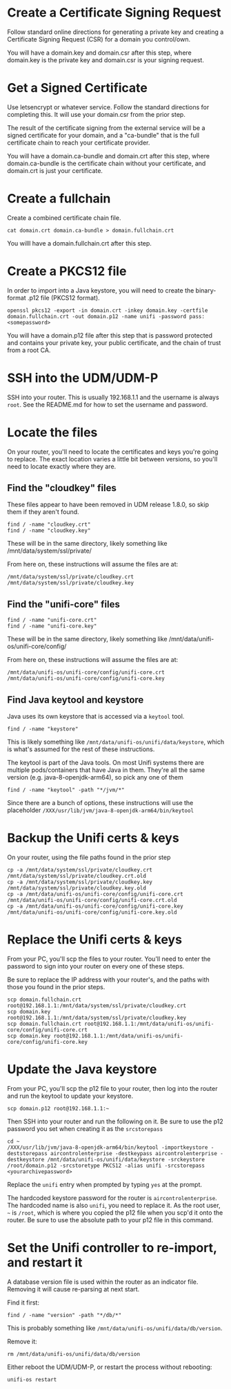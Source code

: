 # Create a Certificate Signing Request
Follow standard online directions for generating a private key and creating a Certificate Signing Request (CSR) for a domain you control/own.

You will have a domain.key and domain.csr after this step, where domain.key is the private key and domain.csr is your signing request.

# Get a Signed Certificate
Use letsencrypt or whatever service.  Follow the standard directions for completing this.  It will use your domain.csr from the prior step.

The result of the certificate signing from the external service will be a signed certificate for your domain, and a "ca-bundle" that is the full certificate chain to reach your certificate provider.

You will have a domain.ca-bundle and domain.crt after this step, where domain.ca-bundle is the certificate chain without your certificate, and domain.crt is just your certificate.

# Create a fullchain
Create a combined certificate chain file.
```
cat domain.crt domain.ca-bundle > domain.fullchain.crt
```

You willl have a domain.fullchain.crt after this step.

# Create a PKCS12 file
In order to import into a Java keystore, you will need to create the binary-format .p12 file (PKCS12 format).

```
openssl pkcs12 -export -in domain.crt -inkey domain.key -certfile domain.fullchain.crt -out domain.p12 -name unifi -password pass:<somepassword> 
```

You will have a domain.p12 file after this step that is password protected and contains your private key, your public certificate, and the chain of trust from a root CA.

# SSH into the UDM/UDM-P
SSH into your router.  This is usually 192.168.1.1 and the username is always `root`.  See the README.md for how to set the username and password.

# Locate the files
On your router, you'll need to locate the certificates and keys you're going to replace.  The exact location varies a little bit between versions, so you'll need to locate exactly where they are.

## Find the "cloudkey" files
These files appear to have been removed in UDM release 1.8.0, so skip them if they aren't found.
```
find / -name "cloudkey.crt"
find / -name "cloudkey.key"
```
These will be in the same directory, likely something like /mnt/data/system/ssl/private/

From here on, these instructions will assume the files are at:
```
/mnt/data/system/ssl/private/cloudkey.crt
/mnt/data/system/ssl/private/cloudkey.key
```

## Find the "unifi-core" files
```
find / -name "unifi-core.crt"
find / -name "unifi-core.key"
```
These will be in the same directory, likely something like /mnt/data/unifi-os/unifi-core/config/

From here on, these instructions will assume the files are at:
```
/mnt/data/unifi-os/unifi-core/config/unifi-core.crt
/mnt/data/unifi-os/unifi-core/config/unifi-core.key
```

## Find Java keytool and keystore
Java uses its own keystore that is accessed via a `keytool` tool.

```
find / -name "keystore"
```
This is likely something like `/mnt/data/unifi-os/unifi/data/keystore`, which is what's assumed for the rest of these instructions.

The keytool is part of the Java tools.  On most Unifi systems there are multiple pods/containers that have Java in them.  They're all the same version (e.g. java-8-openjdk-arm64), so pick any one of them
```
find / -name "keytool" -path "*/jvm/*"
```
Since there are a bunch of options, these instructions will use the placeholder `/XXX/usr/lib/jvm/java-8-openjdk-arm64/bin/keytool`

# Backup the Unifi certs & keys
On your router, using the file paths found in the prior step
```
cp -a /mnt/data/system/ssl/private/cloudkey.crt /mnt/data/system/ssl/private/cloudkey.crt.old
cp -a /mnt/data/system/ssl/private/cloudkey.key /mnt/data/system/ssl/private/cloudkey.key.old
cp -a /mnt/data/unifi-os/unifi-core/config/unifi-core.crt /mnt/data/unifi-os/unifi-core/config/unifi-core.crt.old
cp -a /mnt/data/unifi-os/unifi-core/config/unifi-core.key /mnt/data/unifi-os/unifi-core/config/unifi-core.key.old
```

# Replace the Unifi certs & keys
From your PC, you'll scp the files to your router.  You'll need to enter the password to sign into your router on every one of these steps.

Be sure to replace the IP address with your router's, and the paths with those you found in the prior steps.
```
scp domain.fullchain.crt root@192.168.1.1:/mnt/data/system/ssl/private/cloudkey.crt
scp domain.key root@192.168.1.1:/mnt/data/system/ssl/private/cloudkey.key
scp domain.fullchain.crt root@192.168.1.1:/mnt/data/unifi-os/unifi-core/config/unifi-core.crt
scp domain.key root@192.168.1.1:/mnt/data/unifi-os/unifi-core/config/unifi-core.key
```

# Update the Java keystore
From your PC, you'll scp the p12 file to your router, then log into the router and run the keytool to update your keystore.

```
scp domain.p12 root@192.168.1.1:~
```
Then SSH into your router and run the following on it.  Be sure to use the p12 password you set when creating it as the `srcstorepass` 
```
cd ~
/XXX/usr/lib/jvm/java-8-openjdk-arm64/bin/keytool -importkeystore -deststorepass aircontrolenterprise -destkeypass aircontrolenterprise -destkeystore /mnt/data/unifi-os/unifi/data/keystore -srckeystore /root/domain.p12 -srcstoretype PKCS12 -alias unifi -srcstorepass <yourarchivepassword>
```
Replace the `unifi` entry when prompted by typing `yes` at the prompt.

The hardcoded keystore password for the router is `aircontrolenterprise`.  The hardcoded name is also `unifi`, you need to replace it.
As the root user, `~` is `/root`, which is where you copied the p12 file when you scp'd it onto the router.  Be sure to use the absolute path to your p12 file in this command.

# Set the Unifi controller to re-import, and restart it
A database version file is used within the router as an indicator file.  Removing it will cause re-parsing at next start.

Find it first:
```
find / -name "version" -path "*/db/*"
```
This is probably something like `/mnt/data/unifi-os/unifi/data/db/version`.

Remove it:
```
rm /mnt/data/unifi-os/unifi/data/db/version
```

Either reboot the UDM/UDM-P, or restart the process without rebooting:
```
unifi-os restart
```
